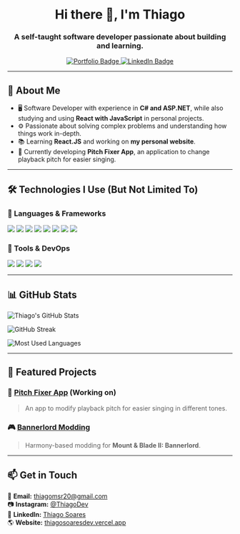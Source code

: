 <h1 align="center">Hi there 👋, I'm Thiago</h1>
<h3 align="center">A self-taught software developer passionate about building and learning.</h3>

<p align="center">
  <a href="https://thiagosoaresdev.vercel.app/" target="_blank" rel="noopener noreferrer">
    <img src="https://img.shields.io/badge/Personal Website-Visit%20Now-blue?style=for-the-badge" alt="Portfolio Badge">
  </a>
  <a href="https://www.linkedin.com/in/thiago-maciel-soares-738913235/" target="_blank" rel="noopener noreferrer">
    <img src="https://img.shields.io/badge/LinkedIn-Connect-blue?style=for-the-badge&logo=linkedin" alt="LinkedIn Badge">
  </a>
</p>

---

## 🚀 About Me
- 🖥️ Software Developer with experience in **C# and ASP.NET**, while also studying and using **React with JavaScript** in personal projects.
- ⚙️ Passionate about solving complex problems and understanding how things work in-depth.
- 📚 Learning **React.JS** and working on **my personal website**.
- 🎵 Currently developing **Pitch Fixer App**, an application to change playback pitch for easier singing.

---

## 🛠️ Technologies I Use (But Not Limited To)
### 🔹 Languages & Frameworks
<p align="left">
  <img src="https://img.shields.io/badge/C%23-239120?style=for-the-badge&logo=c-sharp&logoColor=white"/>
  <img src="https://img.shields.io/badge/.NET-512BD4?style=for-the-badge&logo=dotnet&logoColor=white"/>
  <img src="https://img.shields.io/badge/React-61DAFB?style=for-the-badge&logo=react&logoColor=white"/>
  <img src="https://img.shields.io/badge/Node.js-43853D?style=for-the-badge&logo=node.js&logoColor=white"/>
  <img src="https://img.shields.io/badge/JavaScript-F7DF1E?style=for-the-badge&logo=javascript&logoColor=black"/>
  <img src="https://img.shields.io/badge/SQL%20Server-CC2927?style=for-the-badge&logo=microsoft-sql-server&logoColor=white"/>
  <img src="https://img.shields.io/badge/HTML5-E34F26?style=for-the-badge&logo=html5&logoColor=white"/>
  <img src="https://img.shields.io/badge/CSS3-1572B6?style=for-the-badge&logo=css3&logoColor=white"/>
</p>


### 🔹 Tools & DevOps
<p align="left">
  <img src="https://img.shields.io/badge/Docker-2496ED?style=for-the-badge&logo=docker&logoColor=white"/>
  <img src="https://img.shields.io/badge/Git-F05032?style=for-the-badge&logo=git&logoColor=white"/>
  <img src="https://img.shields.io/badge/GitHub-181717?style=for-the-badge&logo=github&logoColor=white"/>
  <img src="https://img.shields.io/badge/Postman-FF6C37?style=for-the-badge&logo=postman&logoColor=white"/>
</p>

---

## 📊 GitHub Stats
<p align="left">
  <img src="https://github-readme-stats.vercel.app/api?username=thiagomsr20&show_icons=true&theme=tokyonight" alt="Thiago's GitHub Stats">
</p>
<p align="left">
  <img src="https://github-readme-streak-stats.herokuapp.com/?user=thiagomsr20&theme=tokyonight" alt="GitHub Streak">
</p>
<p align="left">
  <img src="https://github-readme-stats.vercel.app/api/top-langs/?username=thiagomsr20&layout=compact&theme=tokyonight" alt="Most Used Languages">
</p>

---


## 📌 Featured Projects
### 🎵 [Pitch Fixer App](https://github.com/thiagomsr20/pitch-fixer-app) (Working on)
> An app to modify playback pitch for easier singing in different tones.

### 🎮 [Bannerlord Modding](https://github.com/thiagomsr20/Bannerlord-BetterSmithing)
> Harmony-based modding for **Mount & Blade II: Bannerlord**.

---

## 📫 Get in Touch
📧 **Email:** [thiagomsr20@gmail.com](mailto:thiagomsr20@gmail.com)  
📷 **Instagram:** [@ThiagoDev](https://www.instagram.com/thg_rmss/)  
🔗 **LinkedIn:** [Thiago Soares](https://www.linkedin.com/in/thiago-maciel-soares-738913235/)  
🌎 **Website:** [thiagosoaresdev.vercel.app](https://thiagosoaresdev.vercel.app/)

